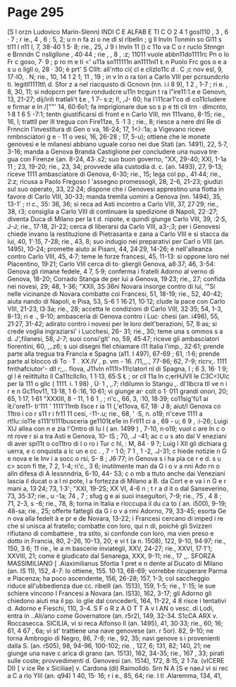# Page 295

[S l orzn Ludovico Marin-Slenn) INDI C E ALFAB E TI C O 2 4 1 gosl110 , 3 , 6 · 7 ; r ie., 4 , 6 ; 5, 2; u n n fa zi o ne dl sl rlbelln ; g ll lnvln Tonmin so Gl11 s tl11 l n11 I, 7, 38-40 1 5· 8; rie., 25, J 9 i lnvln 11 () c 11o va C o r ruclo Stnngn e Brnndn C nsllgllone , 40·44 ; rie , , 8 , :z; 11011 vuole abbn11do1111rc Pn o lo Fr c goso, 7· 9 ; p ro m e ti <' u11a so111111n an1111nl1 Ł n Puolo Frc gos o e a s u o ligll o, 28 · 30; è prt' S Clllt: all'ntto ci( cl e clizlo11c d . C ;c nov esl, 9, 17-lO, . N; rie., 10, 14 1 2 1; 11 , 19 ; in v ln o ra tori a Carlo VIII per pcrsundcrlo ti. legitll1111tt\ d. Sfor z a nel riacquisto di Gcnovn (nn. i.i 8 9), 1 2 , 1-7 ; ri e. , 8, 30, 11; si ndopcrn per fare rondudcre u11n trcgun t ra l"ire11:1.e e Genovn, 13, 21-27; dij/irili tratlali't Łe , 1 7- s:z; I!, ,J- 60; ha l'i11car1'co di co11cludere e firmar e In /[""' 14, 60·6o1; fa imprigionare due so s p e tti cli trn · dlmcnto, 1·8 1 6 5 -7:1; tentn giustificarsi di front e n Carlo VIII, mn 111vano, 8-15; rie., 16, I; trattll per lll tregua con Fire11ze, 5 ·1 3 ; rie., 8; riesce a nere dnl Re di Frnncin l'investitura di Gen o va, 16-24; 17, 1<)·:1a; a Vigevano riceve nmbnsciatori g e - 11 o vesi, 16, 26-28 ; 17, 5-u); ottiene che le monete genovesi e le milanesi abbiano uguale corso nei due Stati (an. 1491), 22, 5·7, 3-16; manda a Genova Branda Castiglione per concludere una nuova tre· gua con Firenze {an. 8-24, 43·.s2; suo buon governo, "XX, 29-40; XXI, 1-1a 11 ; 23, 19-20; rie., 23, 34; provvede alla custodia d. c. (an. 1493), 27, 9-13; riceve 1111 ambasciatore di Genova, 6-30; rie., 15; lega col pp., 41·44; rie., 2:z; ricusa a Paolo Fregoso I 'assegno promessogli, 28, 2-6, 21-23; giudizi sul suo operato, 33, 22·24; dispone che i Genovesi apprestino una flotta in favore di Carlo VIII, 30-33; manda tremlla uomini a Genova (nn. 1494), 35, 13-1' ; ri c., 35: 36, 36; si reca ad Asti incontro a Carlo VIII, 37, 27·29; rie., 38, r3; consiglia a Carlo VIII di continuare la spedizione di Napoli, 22·:27; diventa Duca di Milano per la t d. nipote, e quindi giunge Carlo VIII, 39, :2·S, J-J; rie., 17·18, 2I-22; cerca di liberarsi da Carlo VIII, a3-;3; per i Genovesi chiede invano la restituzione di Pietrasanta e zana a Carlo VIII e si stacca da lui, 40, 1'·15, 7-28; rie., 43, 8; suo indugio nei preparativi per Carl o VIII (an. 1495), 10-24; promette aiuto ai Pisani, 44, 24·29, 14-26; è nell'alleanza contro Carlo VIII, 45, 4·7; teme le forze francesi, 45, 11-13: si oppone loro nel Placentino, 19·21; Carlo VIII cerca di to· gliergli Genova, a8·37; 46, 3-54: Genova gli rimane fedele, 4 7, 5·9; conferma i fratelli Adorno al verno di Genova, 18-20; Corrado Stanga de per lui a Genova, 19·23; rie., 27; confida nei novesi, 29; 48, 1-36; "XXII, 3S·36ni Novara insorge contro di lui, '"Si nelle vicinanze di Novara combatte coi Francesi, 51, 18-19; rie., 52, 40-42; aiuta nando di Napoli, e Pisa, 53, S-6 1 16·21, 10·12; clude la pace con Carlo VIII, 21-23, l3·3a; rie., 28; accetta le condizioni di Carlo VIII, 32·35; 54, 1-3, 8-13; ri e ., 9-10; ambasceria di Genova contro i Luc· chesi (an. i496), 55, 21·27, 31-42; adirato contro i novesi per le loro delt'berazioni, 57, 8·as; si crede voglia ingraziarsi' i Lucchesi, 26- 31; rie., 30; teme una s ommos s a d. J',filanesi, 58, J-7; suoi consi'glt' no, 59, 45·47; riceve gli ambasciatori fiorentini, 60, ,,.z6; s uoi disegni flel chiamare i11 Italia l'imp., 32·61; prende parte alla tregua tra Francia e Spagna (a11. I 497), 67-69 ; 61, :1·6; prende parte al blocco di To · T . XX.IV , p. vm - 16. /11,,,., 77-86; 62, 7-9; ricrv,. 1111 fmthafciutor'- dll r;,.. flova, J11vln n111l>11!clatorl nl di Spagna, I ; 6 3, 16· 1 9; gl l è reiitltulto Il Ca11tcllcllo, 1 1·13, 65·S Ł ; or cll 11a In c;erHJVll le C3C<)Ulc per la 111 o gllc ( 1111. i. 1 98) , Ù· 1 , ,.7; rldilumn lo Stangu ,. dl'llbcra tll ve n i r e n Gc11ov11, 13·18, 1 6·:16, 10·61; vi giunge ar· colt o 1· 011 grandi onori, 20; 65, 1·17, 1·61 "XXXIII, 8 - 11, 1 6 1 , ; ri'c., 66, 3, :10, 18·39; co11sig'fù1 ai lŁi'ore11- ti'111 ' 1111'11mb llsce r ia 11 (,'e11ova, 67, 18· J 8; aiut/l Genova co 11tro i co r s11 r i fr11 11 cesi, -11-.u; rie., 68, ' ·S, n. o19; ri'ceve 1111 a rt!lu::io11e s111l'tl111busceria ge1101Łe1e in Frll11 ci a , 69 - u; 6 9 , :i-26; Luigi XIJ allea con n e zia !'Ontro di lu l ( an. 1499 ) , 7-10, n·o19; vuol c are In c o nt rove r si a tra Asti e Genova, 10- IS ; 70, .J -41; ac c u s ato dal V eneziani di aver spi11t o co11tro di l o ro i Tur c hl, : M, 84 · 9 ?; Luig l XII gli dichiara g uerra, e c onquista a lc un e cc . , 7 - 1 0; 7 1 , 1 -2, .J-31; c hiede notizie n G e nova e le Inv i a socc o rsi, S- 8 ; J6·77; in Genova s i ha pia ce r e d. s u c> scon fi tte, 7 2, 1-4; ri'c., 3 6; inutilmente man da G i o v a nni Ado rn o alln difesa di A lessnndria, 6-10, 44- 53; c o mb a ttuto anche dai Veneziani lascia il ducat o a l ni pote, l a fortezza di Milano a B. da Cort e e va i n G e r mani a, 13·24; 73, 1·3'; "XXI, 19-2S; XX VI, 4-6 n ; t r a d it o dal Sanseverino, 73, 35·37; rie., u -1a; 74 , 7 ; sfug g e ai suoi inseguitori, 7-9; rie., 75 , 4 8 ; 71, 2-3, s -6; rie., 78, 8; torna in Italia e rioccupa il du ca to ( an. i500), 9-19; 48-sa; rie., 25; offerte fattegli da G i o v a rmi Adorno, 79, 33-45; esorta Ge n ova alla fedelt à e pr e de Novara, 13-22; i Francesi cercano di imped i re che si unisca al fratello; combatte con loro, qui n di, poichè gli Svizzeri rifiutano di combattere , tra stito, si confonde con loro, ma vien preso e dotto in Francia, 80, 2-26, 10-13, 20; e vi t (a n. 1508), 122, 9-10, 94·97; rie., 150, 3 6; 11 rie., le a m bascerie inviategli, XXV, 24-27; rie., XXVI, 17·1'1; XXVIII, 21; come è giudicato dal Senarega, XXX, 9-11; rie., 17 ,,. SFORZA MASSIMILIANO [ .Aiaximilianus Sfortia 1 pret e n dente al Ducato di Milano (an. IS 11), 152, 4-7: lo ottiene, 155. 10·13, 68-69; vorrebbe ricuperare Parma e Piacenza; ha poco ascendente, 156, 26-28; 157, 1-3; col saccheggio riduce all'ubbedienza due cc. ribelll (an. 1513), 159, 1-5; rie., 1'·15; le sue schiere vincono I Francesi a Novara (an. IS13), 162, 3-17; gli Adorno gli chiedono aiuti ma il pp. lo glie dal concederli, 164, 11-22, 4 8 risce i tentativi d. Adorno e Fieschi, 110, 3-4. S F o R z A O T T A v I AN o vesc. di Lodi, entra in ..Ali/ano come Governatore (an. r5r2), 149, 32-34. S1cCA ARX v. Roccasecca. SICILIA, vi si reca Alfonso II (an. 1495), 41, 30·33; rie., 60, 16; 61, 4 67 , 6a; vi st' trattiene una nave genovese (an. r 5or). 82, 9-10; ne torna Ambrogio di Negro, 86, 7-8; rie., 92, 35; navi genove s i provenienti dalla S. (an. r505), 98, 94-96, 100-102; rie. , 127, 6; 131, 82; 140, 21; ne giunge una nave c arica di grano (an. 1513), 162, 34-35; rie., 167 , 33; pirati sulle coste; provvedimenti d. Genovesi (an. 1514), 172, 8·15, 2 1·7a. (vICERE DI) [ v ice Re x Siciliae] v. Cardona (di) Raimolldo. Srn N A [S e naeJ vi si rec a C a rlo YIII (an. q94) 1 40, 15· 16; r i e., 85, 64; rie. l tl .Alaremma, 134, 41,
